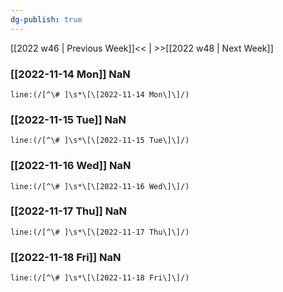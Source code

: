```yaml
---
dg-publish: true
---
```

[[2022 w46 | Previous Week]]<< | >>[[2022 w48 | Next Week]]
### [[2022-11-14 Mon]] NaN
```query
line:(/[^\# ]\s*\[\[2022-11-14 Mon\]\]/)
```
### [[2022-11-15 Tue]] NaN
```query
line:(/[^\# ]\s*\[\[2022-11-15 Tue\]\]/)
```
### [[2022-11-16 Wed]] NaN
```query
line:(/[^\# ]\s*\[\[2022-11-16 Wed\]\]/)
```
### [[2022-11-17 Thu]] NaN
```query
line:(/[^\# ]\s*\[\[2022-11-17 Thu\]\]/)
```
### [[2022-11-18 Fri]] NaN
```query
line:(/[^\# ]\s*\[\[2022-11-18 Fri\]\]/)
```